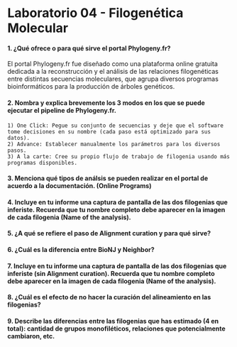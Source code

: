 # Laboratorio 04 - Filogenética Molecular 
#### 1. ¿Qué ofrece o para qué sirve el portal Phylogeny.fr?
El portal Phylogeny.fr fue diseñado como una plataforma online gratuita dedicada a la reconstrucción y el análisis de las relaciones filogenéticas entre distintas secuencias moleculares, que agrupa diversos programas bioinformáticos para la producción de árboles genéticos.
#### 2. Nombra y explica brevemente los 3 modos en los que se puede ejecutar el pipeline de Phylogeny.fr.
    1) One Click: Pegue su conjunto de secuencias y deje que el software tome decisiones en su nombre (cada paso está optimizado para sus datos).
    2) Advance: Establecer manualmente los parámetros para los diversos pasos.
    3) A la carte: Cree su propio flujo de trabajo de filogenia usando más programas disponibles.
#### 3. Menciona qué tipos de análsis se pueden realizar en el portal de acuerdo a la documentación. (Online Programs)

#### 4. Incluye en tu informe una captura de pantalla de las dos filogenias que inferiste. Recuerda que tu nombre completo debe aparecer en la imagen de cada filogenia (Name of the analysis).

#### 5. ¿A qué se refiere el paso de Alignment curation y para qué sirve?

#### 6. ¿Cuál es la diferencia entre BioNJ y Neighbor?

#### 7. Incluye en tu informe una captura de pantalla de las dos filogenias que inferiste (sin Alignment curation). Recuerda que tu nombre completo debe aparecer en la imagen de cada filogenia (Name of the analysis).

#### 8. ¿Cuál es el efecto de no hacer la curación del alineamiento en las filogenias?

#### 9. Describe las diferencias entre las filogenias que has estimado (4 en total): cantidad de grupos monofiléticos, relaciones que potencialmente cambiaron, etc.
